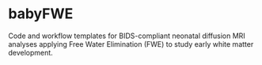 # babyFWE

Code and workflow templates for BIDS-compliant neonatal diffusion MRI analyses applying Free Water Elimination (FWE) to study early white matter development.
